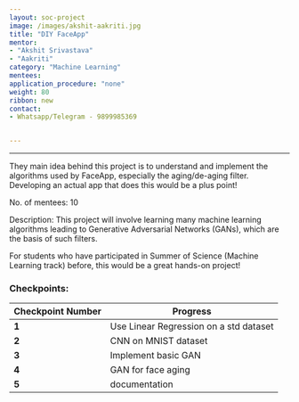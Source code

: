 ```yaml
---
layout: soc-project
image: /images/akshit-aakriti.jpg
title: "DIY FaceApp"
mentor: 
- "Akshit Srivastava"
- "Aakriti"
category: "Machine Learning"
mentees:
application_procedure: "none"
weight: 80
ribbon: new
contact:
- Whatsapp/Telegram - 9899985369


---
```


---
They main idea behind this project is to understand and implement the algorithms used by FaceApp, especially the aging/de-aging filter. Developing an actual app that does this would be a plus point!

<!--break-->

No. of mentees: 10

Description:
This project will involve learning many machine learning algorithms leading to Generative Adversarial Networks (GANs), which are the basis of such filters.

For students who have participated in Summer of Science (Machine Learning track) before, this would be a great hands-on project! 


<!--break-->

### Checkpoints:
<!--break-->

|Checkpoint Number  | Progress|
|--- | --- | 
|**1** |Use Linear Regression on a std dataset |
|**2** |CNN on MNIST dataset |
|**3** |Implement basic GAN|
|**4** |GAN for face aging|
|**5** |documentation|

<!--break-->
